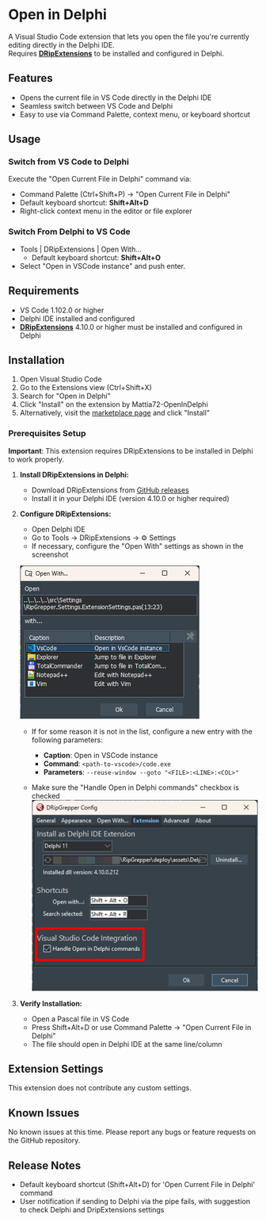 # Open in Delphi
A Visual Studio Code extension that lets you open the file you're currently editing directly in the Delphi IDE.  
Requires **[DRipExtensions](https://github.com/mattia72/DRipGrepper)** to be installed and configured in Delphi.

## Features

- Opens the current file in VS Code directly in the Delphi IDE
- Seamless switch between VS Code and Delphi 
- Easy to use via Command Palette, context menu, or keyboard shortcut

## Usage

### Switch from VS Code to Delphi 

Execute the "Open Current File in Delphi" command via:
   - Command Palette (Ctrl+Shift+P) -> "Open Current File in Delphi"
   - Default keyboard shortcut: **Shift+Alt+D**
   - Right-click context menu in the editor or file explorer

### Switch From Delphi to VS Code
 
   - Tools | DRipExtensions | Open With...
     - Default keyboard shortcut: **Shift+Alt+O**
   - Select "Open in VSCode instance" and push enter.
    
## Requirements

- VS Code 1.102.0 or higher
- Delphi IDE installed and configured
- **[DRipExtensions](https://github.com/mattia72/DRipGrepper)** 4.10.0 or higher must be installed and configured in Delphi

## Installation

1. Open Visual Studio Code
2. Go to the Extensions view (Ctrl+Shift+X)
3. Search for "Open in Delphi" 
4. Click "Install" on the extension by Mattia72-OpenInDelphi
5. Alternatively, visit the [marketplace page](https://marketplace.visualstudio.com/items?itemName=Mattia72-OpenInDelphi.openindelphi) and click "Install"

### Prerequisites Setup

**Important**: This extension requires DRipExtensions to be installed in Delphi to work properly.

1. **Install DRipExtensions in Delphi:**
   - Download DRipExtensions from [GitHub releases](https://github.com/mattia72/DRipGrepper/releases)
   - Install it in your Delphi IDE (version 4.10.0 or higher required)

2. **Configure DRipExtensions:**
   - Open Delphi IDE
   - Go to Tools → DRipExtensions → :gear: Settings
   - If necessary, configure the "Open With" settings as shown in the screenshot
   
   ![Open with in Delphi](images/open-with-screenshot.png)

     - If for some reason it is not in the list, configure a new entry with the following parameters:
       - **Caption**: Open in VSCode instance
       - **Command**: `<path-to-vscode>/code.exe`
       - **Parameters**: `--reuse-window --goto "<FILE>:<LINE>:<COL>"`
         
   - Make sure the "Handle Open in Delphi commands" checkbox is checked
   ![DRipExtensions config](images/dripgrepper-extension-config.png)


3. **Verify Installation:**
   - Open a Pascal file in VS Code
   - Press Shift+Alt+D or use Command Palette → "Open Current File in Delphi"
   - The file should open in Delphi IDE at the same line/column

## Extension Settings

This extension does not contribute any custom settings.

## Known Issues

No known issues at this time. Please report any bugs or feature requests on the GitHub repository.

## Release Notes

- Default keyboard shortcut (Shift+Alt+D) for 'Open Current File in Delphi' command
- User notification if sending to Delphi via the pipe fails, with suggestion to check Delphi and DripExtensions settings
